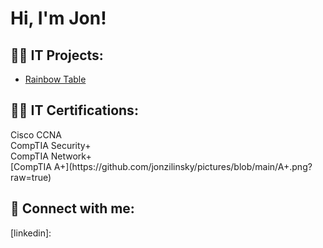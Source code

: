 <h1>Hi, I'm Jon! </h1>

<h2>👨‍💻 IT Projects:</h2>

  - [Rainbow Table](https://github.com/jonzilinsky/Rainbow-Table)


<h2>👨‍💻 IT Certifications:</h2>
  Cisco CCNA <br />
  CompTIA Security+ <br />
  CompTIA Network+ <br />
  [CompTIA A+](https://github.com/jonzilinsky/pictures/blob/main/A+.png?raw=true)


<h2> 🤳 Connect with me:</h2>


[linkedin]: 

<!--
**jonzilinsky/jonzilinsky** is a ✨ _special_ ✨ repository because its `README.md` (this file) appears on your GitHub profile.

Here are some ideas to get you started:

- 🔭 I’m currently working on ...
- 🌱 I’m currently learning ...
- 👯 I’m looking to collaborate on ...
- 🤔 I’m looking for help with ...
- 💬 Ask me about ...
- 📫 How to reach me: ...
- 😄 Pronouns: ...
- ⚡ Fun fact: ...
-->
